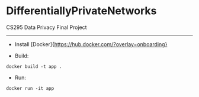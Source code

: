 # DifferentiallyPrivateNetworks
CS295 Data Privacy Final Project
***

* Install [Docker]{https://hub.docker.com/?overlay=onboarding}

* Build:

`docker build -t app .`

* Run:

`docker run -it app`

